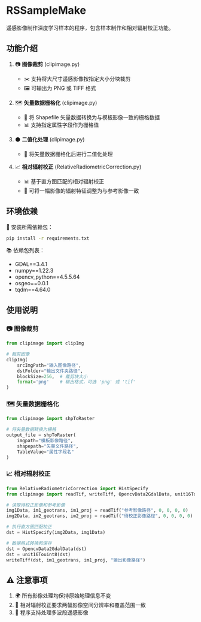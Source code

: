 # RSSampleMake

遥感影像制作深度学习样本的程序，包含样本制作和相对辐射校正功能。

## 功能介绍

1. 📷 **图像裁剪** (clipimage.py)

   - ✂️ 支持将大尺寸遥感影像按指定大小分块裁剪
   - 🖼️ 可输出为 PNG 或 TIFF 格式

2. 🗺️ **矢量数据栅格化** (clipimage.py)

   - 🔄 将 Shapefile 矢量数据转换为与模板影像一致的栅格数据
   - 📊 支持指定属性字段作为栅格值

3. ⚫ **二值化处理** (clipimage.py)

   - 🔁 将矢量数据栅格化后进行二值化处理

4. 📈 **相对辐射校正** (RelativeRadiometricCorrection.py)
   - 📊 基于直方图匹配的相对辐射校正
   - 🎯 可将一幅影像的辐射特征调整为与参考影像一致

## 环境依赖

🔧 安装所需依赖包：

```bash
pip install -r requirements.txt
```

📚 依赖包列表：

- GDAL==3.4.1
- numpy==1.22.3
- opencv_python==4.5.5.64
- osgeo==0.0.1
- tqdm==4.64.0

## 使用说明

### 📷 图像裁剪

```python
from clipimage import clipImg

# 裁剪图像
clipImg(
    srcImgPath="输入图像路径",
    dstFolder="输出文件夹路径",
    blockSize=256,  # 裁剪块大小
    format='png'    # 输出格式，可选 'png' 或 'tif'
)
```

### 🗺️ 矢量数据栅格化

```python
from clipimage import shpToRaster

# 将矢量数据转换为栅格
output_file = shpToRaster(
    imgpath="模板影像路径",
    shapepath="矢量文件路径",
    TableValue="属性字段名"
)
```

### 📈 相对辐射校正

```python
from RelativeRadiometricCorrection import HistSpecify
from clipimage import readTif, writeTiff, OpencvData2GdalData, unit16Touint8

# 读取待校正影像和参考影像
img1Data, im1_geotrans, im1_proj = readTif("参考影像路径", 0, 0, 0, 0)
img2Data, im2_geotrans, im2_proj = readTif("待校正影像路径", 0, 0, 0, 0)

# 执行直方图匹配校正
dst = HistSpecify(img2Data, img1Data)

# 数据格式转换和保存
dst = OpencvData2GdalData(dst)
dst = unit16Touint8(dst)
writeTiff(dst, im1_geotrans, im1_proj, "输出影像路径")
```

## ⚠️ 注意事项

1. 🌍 所有影像处理均保持原始地理信息不变
2. 📏 相对辐射校正要求两幅影像空间分辨率和覆盖范围一致
3. 🌈 程序支持处理多波段遥感影像
